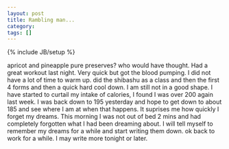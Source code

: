 ```yaml
---
layout: post
title: Rambling man...
category: 
tags: []
---
```

{% include JB/setup %}

apricot and pineapple pure preserves? who would have thought.  Had a
great workout last night.  Very quick but got the blood pumping.  I did
not have a lot of time to warm up.  did the shibashu as a class and then the
first 4 forms and then a quick hard cool down.  I am still not in a good
shape.  I have started to curtail my intake of calories, I found I was
over 200 again last week.  I was back down to 195 yesterday and hope to
get down to about 185 and see where I am at when that happens.  It
suprises me how quickly I forget my dreams.  This morning I was not out of
bed 2 mins and had completely forgotten what I had been dreaming about.
I will tell myself to remember my dreams for a while and start writing
them down.  ok back to work for a while.  I may write more tonight or later.
